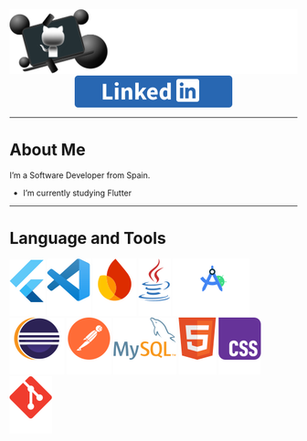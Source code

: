 <div id="header" align="center">
  <a href="https://github.com/DanielAlonsoD">
    <img src="https://github.com/DanielAlonsoD/READMEAssets/blob/main/Portada.svg"/>
  </a>
</div>
<div id="badges" align="center">
  <a href="https://www.linkedin.com/in/daniel-alonso-dom%C3%ADnguez-617325214/">
    <img src="https://github.com/DanielAlonsoD/READMEAssets/blob/main/LinkedIn.svg"/>
  </a>
</div>
<hr>
<h1>About Me</h1>
I’m a Software Developer from Spain.
<ul><li>I’m currently studying  Flutter</li></ul>
<hr>
<h1>Language and Tools</h1>
<p>
  <img src="https://github.com/DanielAlonsoD/READMEAssets/blob/main/Flutter.svg"/>
  <img src="https://github.com/DanielAlonsoD/READMEAssets/blob/main/VSCode.svg"/>
  <img src="https://github.com/DanielAlonsoD/READMEAssets/blob/main/Firebase.svg"/>
  <img src="https://github.com/DanielAlonsoD/READMEAssets/blob/main/Java.svg"/>
  <img src="https://github.com/DanielAlonsoD/READMEAssets/blob/main/Android%20Studio.svg"/>
  <img src="https://github.com/DanielAlonsoD/READMEAssets/blob/main/Eclipse%20IDE.svg"/>
  <img src="https://github.com/DanielAlonsoD/READMEAssets/blob/main/Postman.svg"/>
  <img src="https://github.com/DanielAlonsoD/READMEAssets/blob/main/MySQL.svg"/>
  <img src="https://github.com/DanielAlonsoD/READMEAssets/blob/main/HTML.svg"/>
  <img src="https://github.com/DanielAlonsoD/READMEAssets/blob/main/CSS.svg"/>
  <img src="https://github.com/DanielAlonsoD/READMEAssets/blob/main/Git.svg"/>
</p>


<!--
**DanielAlonsoD/DanielAlonsoD** is a ✨ _special_ ✨ repository because its `README.md` (this file) appears on your GitHub profile.

Here are some ideas to get you started:

- 🔭 I’m currently working on ...
- 🌱 I’m currently learning ...
- 👯 I’m looking to collaborate on ...
- 🤔 I’m looking for help with ...
- 💬 Ask me about ...
- 📫 How to reach me: ...
- 😄 Pronouns: ...
- ⚡ Fun fact: ...
-->
